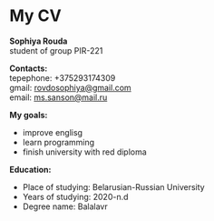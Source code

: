 # My CV

**Sophiya Rouda**  
student of group PIR-221  

**Contacts:**  
tepephone: +375293174309  
gmail: [rovdosophiya@gmail.com](mailto:rovdosophiya@gmail.com)  
email: [ms.sanson@mail.ru](https://e.mail.ru/inbox/?app_id_mytracker=58519&authid=lslfgkgt.0gs&back=1%2C1&dwhsplit=s10273.b1ss12743s&from=login%2Cnavi%2Cnavi&x-login-auth=1&afterReload=1)  

**My goals:**  
- improve englisg
- learn programming
- finish university with red diploma  

**Education:**  
- Place of studying: Belarusian-Russian University  
- Years of studying: 2020-n.d  
- Degree name: Balalavr 